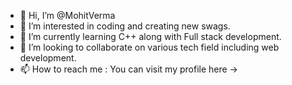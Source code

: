 - 👋 Hi, I’m @MohitVerma 
- 👀 I’m interested in coding and creating new swags.
- 🌱 I’m currently learning C++ along with Full stack development.
- 💞️ I’m looking to collaborate on various tech field including web development. 
- 📫 How to reach me : You can visit my profile here ->

      

<!---
Mohit123421/Mohit123421 is a ✨ special ✨ repository because its `README.md` (this file) appears on your GitHub profile.
You can click the Preview link to take a look at your changes.
--->
